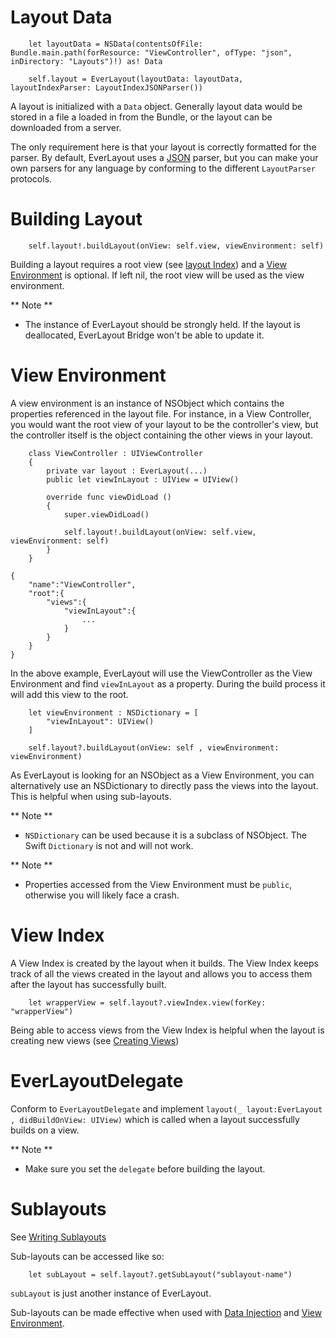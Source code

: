 # Layout Data

```
	let layoutData = NSData(contentsOfFile: Bundle.main.path(forResource: "ViewController", ofType: "json", inDirectory: "Layouts")!) as! Data
	
	self.layout = EverLayout(layoutData: layoutData, layoutIndexParser: LayoutIndexJSONParser())
```

A layout is initialized with a `Data` object. Generally layout 
data would be stored in a file a loaded in from the Bundle, or the layout
can be downloaded from a server.

The only requirement here is that your layout is correctly formatted for
the parser. By default, EverLayout uses a [JSON](writing.md#json) parser,
but you can make your own parsers for any language by conforming
to the different `LayoutParser` protocols.

# Building Layout

```
	self.layout!.buildLayout(onView: self.view, viewEnvironment: self)
```

Building a layout requires a root view (see [layout Index](writing.md#layout-index))
and a [View Environment](#view-environment) is optional. If left nil,
the root view will be used as the view environment.

** Note **
 - The instance of EverLayout should be strongly held.
If the layout is deallocated, EverLayout Bridge won't be able to update it.

# View Environment <a name='view-environment'></a>

A view environment is an instance of NSObject which contains the properties
referenced in the layout file. For instance, in a View Controller, you would
want the root view of your layout to be the controller's view, but the controller
itself is the object containing the other views in your layout.

```
	class ViewController : UIViewController
	{
		private var layout : EverLayout(...)
		public let viewInLayout : UIView = UIView()

		override func viewDidLoad ()
		{
			super.viewDidLoad()

			self.layout!.buildLayout(onView: self.view, viewEnvironment: self)
		}
	}
```
```
{
	"name":"ViewController",
	"root":{
		"views":{
			"viewInLayout":{
				...
			}
		}
	}
}
```

In the above example, EverLayout will use the ViewController as the View Environment
and find `viewInLayout` as a property. During the build process it will
add this view to the root.

```
	let viewEnvironment : NSDictionary = [
		"viewInLayout": UIView()
	]

	self.layout?.buildLayout(onView: self , viewEnvironment: viewEnvironment)
```

As EverLayout is looking for an NSObject as a View Environment, you can alternatively
use an NSDictionary to directly pass the views into the layout. This is
helpful when using sub-layouts.

** Note **
 - `NSDictionary` can be used because it is a subclass of NSObject. The Swift
 `Dictionary` is not and will not work.

** Note **
 - Properties accessed from the View Environment must be `public`, otherwise
 you will likely face a crash.

# View Index <a name="view-index"></a>

A View Index is created by the layout when it builds. The View Index keeps
track of all the views created in the layout and allows you to access
them after the layout has successfully built.

```
	let wrapperView = self.layout?.viewIndex.view(forKey: "wrapperView")
```

Being able to access views from the View Index is helpful when the layout is
creating new views (see [Creating Views](writing.md#creating-views))

# EverLayoutDelegate <a name="delegate"></a>

Conform to `EverLayoutDelegate` and implement 
`layout(_ layout:EverLayout , didBuildOnView: UIView)`
which is called when a layout successfully builds on a view.

** Note ** 
 - Make sure you set the `delegate` before building the layout.

# Sublayouts <a name="sublayouts"></a>

See [Writing Sublayouts](writing.md#sublayouts)

Sub-layouts can be accessed like so:

```
	let subLayout = self.layout?.getSubLayout("sublayout-name")
```

`subLayout` is just another instance of EverLayout.

Sub-layouts can be made effective when used with [Data Injection](writing.md#data-injection)
and [View Environment](#view-environments).

